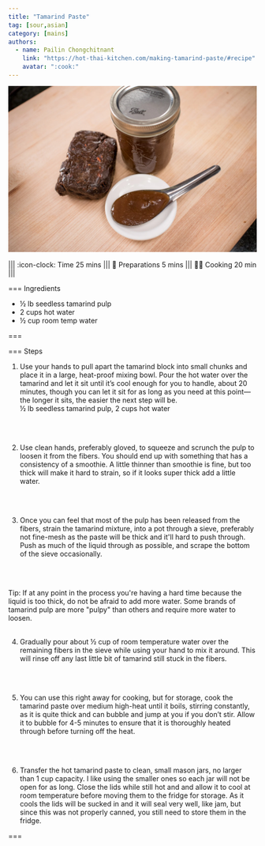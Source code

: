 ```yaml
---
title: "Tamarind Paste"
tag: [sour,asian]
category: [mains]
authors:
  - name: Pailin Chongchitnant
    link: "https://hot-thai-kitchen.com/making-tamarind-paste/#recipe"
    avatar: ":cook:"
---
```


![](img/tamarind-paste.webp)

||| :icon-clock: Time
25 mins
||| :knife: Preparations
5 mins
||| :cook: Cooking
20 min
||| 

=== Ingredients

- ½ lb seedless tamarind pulp
- 2 cups hot water
- ½ cup room temp water

===

=== Steps

1. Use your hands to pull apart the tamarind block into small chunks and place it in a large, heat-proof mixing bowl. Pour the hot water over the tamarind and let it sit until it’s cool enough for you to handle, about 20 minutes, though you can let it sit for as long as you need at this point—the longer it sits, the easier the next step will be.\
½ lb seedless tamarind pulp, 2 cups hot water
<br>
<br>

2. Use clean hands, preferably gloved, to squeeze and scrunch the pulp to loosen it from the fibers. You should end up with something that has a consistency of a smoothie. A little thinner than smoothie is fine, but too thick will make it hard to strain, so if it looks super thick add a little water.
<br>
<br>

3. Once you can feel that most of the pulp has been released from the fibers, strain the tamarind mixture, into a pot through a sieve, preferably not fine-mesh as the paste will be thick and it'll hard to push through. Push as much of the liquid through as possible, and scrape the bottom of the sieve occasionally.
<br>
<br>

Tip: If at any point in the process you're having a hard time because the liquid is too thick, do not be afraid to add more water. Some brands of tamarind pulp are more "pulpy" than others and require more water to loosen.
<br>
<br>

4. Gradually pour about ½ cup of room temperature water over the remaining fibers in the sieve while using your hand to mix it around. This will rinse off any last little bit of tamarind still stuck in the fibers.
<br>
<br>

5. You can use this right away for cooking, but for storage, cook the tamarind paste over medium high-heat until it boils, stirring constantly, as it is quite thick and can bubble and jump at you if you don’t stir. Allow it to bubble for 4-5 minutes to ensure that it is thoroughly heated through before turning off the heat.
<br>
<br>

6. Transfer the hot tamarind paste to clean, small mason jars, no larger than 1 cup capacity. I like using the smaller ones so each jar will not be open for as long. Close the lids while still hot and and allow it to cool at room temperature before moving them to the fridge for storage. As it cools the lids will be sucked in and it will seal very well, like jam, but since this was not properly canned, you still need to store them in the fridge. 

===
